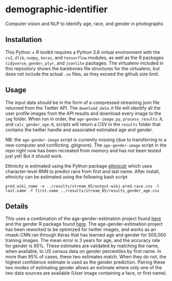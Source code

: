 # demographic-identifier
Computer vision and NLP to identify age, race, and gender in photographs

## Installation

This Python + R toolkit requires a Python 3.6 virtual environment with the `cv2`, `dlib`, `numpy`, `keras`, and `tensorflow` modules, as well as the R packages `tidyverse`, `gender`, `plyr`, and `jsonlite` packages. The virtualenv included in this repository shows the barebones file structures for the virtualenv, but does not include the actual `.so` files, as they exceed the github size limit.

## Usage

The input data should be in the form of a compressed streaming json file returned from the Twitter API. The `download_data.R` file will identify all the user profile images from the API results and download every image to the `img` folder. When run in order, the `age-gender-image.py`, `process_results.R`, and `calc_gender_age.R`, scripts will return a CSV in the `results` folder that contains the twitter handle and associated estimated age and gender.

NB: the `age-gender-image` script is currently missing (due to transferring to a new computer and conflicting .gitignore). The `age-gender-image` script in the repo right now has been recreated from memory and has not been tested just yet! But it should work.

Ethnicity is estimated using the Python package [ethnicolr](https://github.com/appeler/ethnicolr) which uses character-level RNN to predict race from first and last name. After install, ethnicity can be estimated using the following bash script

```
pred_wiki_name -o ../results/stream_05/output-wiki-pred-race.csv -l last.name -f first.name ../results/stream_05/results_gender_age.csv
```

## Details

This uses a combination of the age-gender-estimation project found [here](https://github.com/yu4u/age-gender-estimation) and the gender R package found [here](https://github.com/ropensci/gender). The age-gender-estimation project has been reworked to be optimized for twitter images, and works as an rmask-CNN ran through Keras that has learned age and gender for 500,000 training images. The mean error is 3 years for age, and the accuracy rate for gender is 95%. These estimates are validated by matching the name, when available, to US census data on gender percentiles by first name. In more than 95% of cases, these two estimates match. When they do not, the highest confidence estimate is used as the gender prediction. Pairing these two modes of estimating gender allows an estimate where only one of the two data sources are available (User image containing a face, or first name). 
